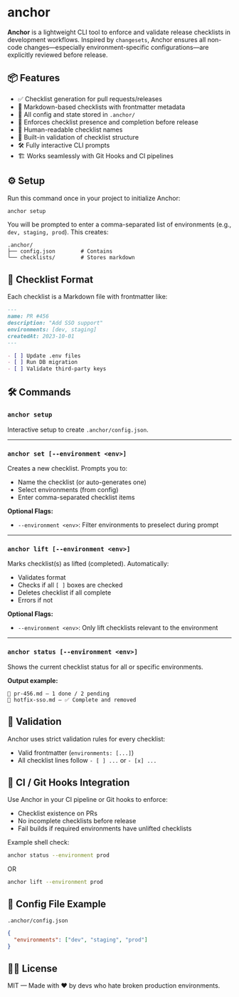 # anchor

**Anchor** is a lightweight CLI tool to enforce and validate release checklists in development workflows. Inspired by `changesets`, Anchor ensures all non-code changes—especially environment-specific configurations—are explicitly reviewed before release.

## 📦 Features

- ✅ Checklist generation for pull requests/releases
- 🧾 Markdown-based checklists with frontmatter metadata
- 📁 All config and state stored in `.anchor/`
- 📌 Enforces checklist presence and completion before release
- 🧠 Human-readable checklist names
- 🧪 Built-in validation of checklist structure
- 🛠️ Fully interactive CLI prompts
- 🏗️ Works seamlessly with Git Hooks and CI pipelines

## ⚙️ Setup

Run this command once in your project to initialize Anchor:

```bash
anchor setup
```

You will be prompted to enter a comma-separated list of environments (e.g., `dev, staging, prod`). This creates:

```
.anchor/
├── config.json        # Contains 
└── checklists/        # Stores markdown
```

## 🧾 Checklist Format

Each checklist is a Markdown file with frontmatter like:

```md
---
name: PR #456
description: "Add SSO support"
environments: [dev, staging]
createdAt: 2023-10-01
---

- [ ] Update .env files
- [ ] Run DB migration
- [ ] Validate third-party keys
```

## 🛠️ Commands

### `anchor setup`

Interactive setup to create `.anchor/config.json`.

---

### `anchor set [--environment <env>]`

Creates a new checklist. Prompts you to:

- Name the checklist (or auto-generates one)
- Select environments (from config)
- Enter comma-separated checklist items

**Optional Flags:**

- `--environment <env>`: Filter environments to preselect during prompt

---

### `anchor lift [--environment <env>]`

Marks checklist(s) as lifted (completed). Automatically:

- Validates format
- Checks if all `[ ]` boxes are checked
- Deletes checklist if all complete
- Errors if not

**Optional Flags:**

- `--environment <env>`: Only lift checklists relevant to the environment

---

### `anchor status [--environment <env>]`

Shows the current checklist status for all or specific environments.

**Output example:**
```
📄 pr-456.md — 1 done / 2 pending
📄 hotfix-sso.md — ✅ Complete and removed
```

## 🧪 Validation

Anchor uses strict validation rules for every checklist:

- Valid frontmatter (`environments: [...]`)
- All checklist lines follow `- [ ] ...` or `- [x] ...`

## 🤖 CI / Git Hooks Integration

Use Anchor in your CI pipeline or Git hooks to enforce:

- Checklist existence on PRs
- No incomplete checklists before release
- Fail builds if required environments have unlifted checklists

Example shell check:

```bash
anchor status --environment prod
```

OR

```bash
anchor lift --environment prod
```

## 🔧 Config File Example

`.anchor/config.json`

```json
{
  "environments": ["dev", "staging", "prod"]
}
```

## 🧑‍💻 License

MIT — Made with ❤️ by devs who hate broken production environments.
